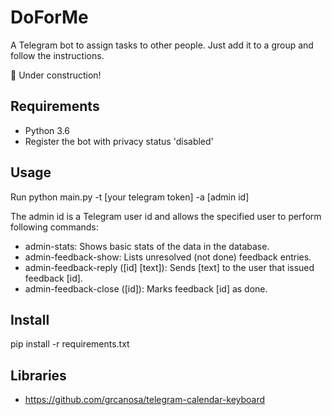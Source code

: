 DoForMe
=======

A Telegram bot to assign tasks to other people.
Just add it to a group and follow the instructions.

:construction: Under construction!


Requirements
------------

* Python 3.6
* Register the bot with privacy status 'disabled'


Usage
-----

Run python main.py -t [your telegram token] -a [admin id]

The admin id is a Telegram user id and allows the specified user to perform following commands:

* admin-stats: Shows basic stats of the data in the database.
* admin-feedback-show: Lists unresolved (not done) feedback entries.
* admin-feedback-reply ([id] [text]): Sends [text] to the user that issued feedback [id].
* admin-feedback-close ([id]): Marks feedback [id] as done.

Install
-------

pip install -r requirements.txt


Libraries
---------

* https://github.com/grcanosa/telegram-calendar-keyboard
